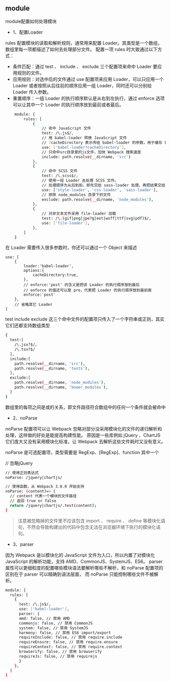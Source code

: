 ## module

module配置如何处理模块

- 1、配置Loader

rules 配置模块的读取和解析规则，通常用来配置 Loader。其类型是一个数组，数组里每一项都描述了如何去处理部分文件。 配置一项 rules 时大致通过以下方式：

- 条件匹配：通过 test 、 include 、 exclude 三个配置项来命中 Loader 要应用规则的文件。
- 应用规则：对选中后的文件通过 use 配置项来应用 Loader，可以只应用一个 Loader 或者按照从后往前的顺序应用一组 Loader，同时还可以分别给 Loader 传入参数。
- 重置顺序：一组 Loader 的执行顺序默认是从右到左执行，通过 enforce 选项可以让其中一个 Loader 的执行顺序放到最前或者最后。

```bash
    module: {
        rules: [
            {
                // 命中 JavaScript 文件
                test: /\.js$/,
                // 用 babel-loader 转换 JavaScript 文件
                // ?cacheDirectory 表示传给 babel-loader 的参数，用于缓存 babel 编译结果加快重新编译速度
                use: ['babel-loader?cacheDirectory'],
                // 只命中src目录里的js文件，加快 Webpack 搜索速度
                include: path.resolve(__dirname, 'src')
            },
            {
                // 命中 SCSS 文件
                test: /\.scss$/,
                // 使用一组 Loader 去处理 SCSS 文件。
                // 处理顺序为从后到前，即先交给 sass-loader 处理，再把结果交给 css-loader 最后再给 style-loader。
                use: ['style-loader', 'css-loader', 'sass-loader'],
                // 排除 node_modules 目录下的文件
                exclude: path.resolve(__dirname, 'node_modules'),
            },
            {
                // 对非文本文件采用 file-loader 加载
                test: /\.(gif|png|jpe?g|eot|woff|ttf|svg|pdf)$/,
                use: ['file-loader'],
            },
        ]
    }
```

在 Loader 需要传入很多参数时，你还可以通过一个 Object 来描述

    use: [
        {
            loader:'babel-loader',
            options:{
                cacheDirectory:true,
            },
            // enforce:'post' 的含义是把该 Loader 的执行顺序放到最后
            // enforce 的值还可以是 pre，代表把 Loader 的执行顺序放到最前面
            enforce:'post'
        },
        // 省略其它 Loader
    ]

test include exclude 这三个命中文件的配置项只传入了一个字符串或正则，其实它们还都支持数组类型

```bash
{
  test:[
    /\.jsx?$/,
    /\.tsx?$/
  ],
  include:[
    path.resolve(__dirname, 'src'),
    path.resolve(__dirname, 'tests'),
  ],
  exclude:[
    path.resolve(__dirname, 'node_modules'),
    path.resolve(__dirname, 'bower_modules'),
  ]
}

```
数组里的每项之间是或的关系，即文件路径符合数组中的任何一个条件就会被命中

- 2、noParse

noParse 配置项可以让 Webpack 忽略对部分没采用模块化的文件的递归解析和处理，这样做的好处是能提高构建性能。 原因是一些库例如 jQuery 、ChartJS 它们庞大又没有采用模块化标准，让 Webpack 去解析这些文件耗时又没有意义。

noParse 是可选配置项，类型需要是 RegExp、[RegExp]、function 其中一个

// 忽略jQuery
```bash
// 使用正则表达式
noParse: /jquery|chartjs/

// 使用函数，从 Webpack 3.0.0 开始支持
noParse: (content)=> {
  // content 代表一个模块的文件路径
  // 返回 true or false
  return /jquery|chartjs/.test(content);
}
```

>注意被忽略掉的文件里不应该包含 import 、 require 、 define 等模块化语句，不然会导致构建出的代码中包含无法在浏览器环境下执行的模块化语句。

- 3、parser

因为 Webpack 是以模块化的 JavaScript 文件为入口，所以内置了对模块化 JavaScript 的解析功能，支持 AMD、CommonJS、SystemJS、ES6。 parser 属性可以更细粒度的配置哪些模块语法要解析哪些不解析，和 noParse 配置项的区别在于 parser 可以精确到语法层面， 而 noParse 只能控制哪些文件不被解析。

```bash
module: {
  rules: [
    {
      test: /\.js$/,
      use: ['babel-loader'],
      parser: {
      amd: false, // 禁用 AMD
      commonjs: false, // 禁用 CommonJS
      system: false, // 禁用 SystemJS
      harmony: false, // 禁用 ES6 import/export
      requireInclude: false, // 禁用 require.include
      requireEnsure: false, // 禁用 require.ensure
      requireContext: false, // 禁用 require.context
      browserify: false, // 禁用 browserify
      requireJs: false, // 禁用 requirejs
      }
    },
  ]
}
```